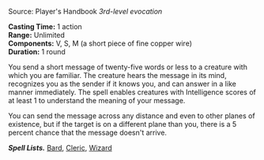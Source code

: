 Source: Player's Handbook
_3rd-level evocation_

**Casting Time:** 1 action  
**Range:** Unlimited  
**Components:** V, S, M (a short piece of fine copper wire)  
**Duration:** 1 round

You send a short message of twenty-five words or less to a creature with which you are familiar. The creature hears the message in its mind, recognizes you as the sender if it knows you, and can answer in a like manner immediately. The spell enables creatures with Intelligence scores of at least 1 to understand the meaning of your message.

You can send the message across any distance and even to other planes of existence, but if the target is on a different plane than you, there is a 5 percent chance that the message doesn't arrive.

**_Spell Lists._** [Bard](http://dnd5e.wikidot.com/spells:bard), [Cleric](http://dnd5e.wikidot.com/spells:cleric), [Wizard](http://dnd5e.wikidot.com/spells:wizard)